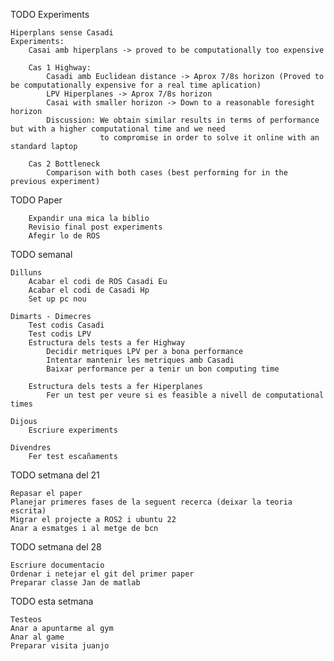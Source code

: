 
TODO Experiments 

    Hiperplans sense Casadi
    Experiments: 
        Casai amb hiperplans -> proved to be computationally too expensive
        
        Cas 1 Highway: 
            Casadi amb Euclidean distance -> Aprox 7/8s horizon (Proved to be computationally expensive for a real time aplication)
            LPV Hiperplanes -> Aprox 7/8s horizon 
            Casai with smaller horizon -> Down to a reasonable foresight horizon
            Discussion: We obtain similar results in terms of performance but with a higher computational time and we need
                        to compromise in order to solve it online with an standard laptop

        Cas 2 Bottleneck
            Comparison with both cases (best performing for in the previous experiment)

TODO Paper 

        Expandir una mica la biblio 
        Revisio final post experiments
        Afegir lo de ROS

TODO semanal 

    Dilluns 
        Acabar el codi de ROS Casadi Eu 
        Acabar el codi de Casadi Hp
        Set up pc nou

    Dimarts - Dimecres 
        Test codis Casadi 
        Test codis LPV 
        Estructura dels tests a fer Highway 
            Decidir metriques LPV per a bona performance 
            Intentar mantenir les metriques amb Casadi 
            Baixar performance per a tenir un bon computing time 

        Estructura dels tests a fer Hiperplanes 
            Fer un test per veure si es feasible a nivell de computational times

    Dijous 
        Escriure experiments 

    Divendres
        Fer test escañaments

TODO setmana del 21
    
    Repasar el paper 
    Planejar primeres fases de la seguent recerca (deixar la teoria escrita)
    Migrar el projecte a ROS2 i ubuntu 22
    Anar a esmatges i al metge de bcn 

TODO setmana del 28
    
    Escriure documentacio
    Ordenar i netejar el git del primer paper
    Preparar classe Jan de matlab

TODO esta setmana 

    Testeos 
    Anar a apuntarme al gym 
    Anar al game 
    Preparar visita juanjo  
    
